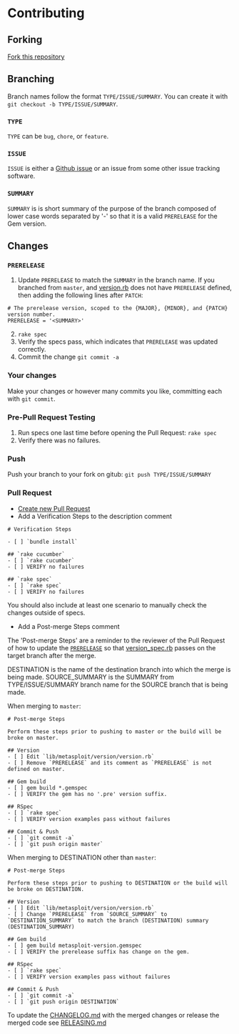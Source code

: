# Contributing

## Forking

[Fork this repository](https://github.com/rapid7/metasploit-version/fork)

## Branching

Branch names follow the format `TYPE/ISSUE/SUMMARY`.  You can create it with `git checkout -b TYPE/ISSUE/SUMMARY`.

### `TYPE`

`TYPE` can be `bug`, `chore`, or `feature`.

### `ISSUE`

`ISSUE` is either a [Github issue](https://github.com/rapid7/metasploit-version/issues) or an issue from some other
issue tracking software.

### `SUMMARY`

`SUMMARY` is is short summary of the purpose of the branch composed of lower case words separated by '-' so that it is a valid `PRERELEASE` for the Gem version.

## Changes

### `PRERELEASE`

1. Update `PRERELEASE` to match the `SUMMARY` in the branch name.  If you branched from `master`, and [version.rb](lib/metasploit/version/version.rb) does not have `PRERELEASE` defined, then adding the following lines after `PATCH`:
```
# The prerelease version, scoped to the {MAJOR}, {MINOR}, and {PATCH} version number.
PRERELEASE = '<SUMMARY>'
```
2. `rake spec`
3.  Verify the specs pass, which indicates that `PRERELEASE` was updated correctly.
4. Commit the change `git commit -a`

### Your changes

Make your changes or however many commits you like, committing each with `git commit`.

### Pre-Pull Request Testing

1. Run specs one last time before opening the Pull Request: `rake spec`
2. Verify there was no failures.

### Push

Push your branch to your fork on gitub: `git push TYPE/ISSUE/SUMMARY`

### Pull Request

* [Create new Pull Request](https://github.com/rapid7/metasploit-version/compare/)
* Add a Verification Steps to the description comment

```
# Verification Steps

- [ ] `bundle install`

## `rake cucumber`
- [ ] `rake cucumber`
- [ ] VERIFY no failures

## `rake spec`
- [ ] `rake spec`
- [ ] VERIFY no failures
```

You should also include at least one scenario to manually check the changes outside of specs.

* Add a Post-merge Steps comment

The 'Post-merge Steps' are a reminder to the reviewer of the Pull Request of how to update the [`PRERELEASE`](lib/metasploit/version/version.rb) so that [version_spec.rb](spec/lib/metasploit/version/version.rb_spec.rb) passes on the target branch after the merge.

DESTINATION is the name of the destination branch into which the merge is being made.  SOURCE_SUMMARY is the SUMMARY from TYPE/ISSUE/SUMMARY branch name for the SOURCE branch that is being made.

When merging to `master`:

```
# Post-merge Steps

Perform these steps prior to pushing to master or the build will be broke on master.

## Version
- [ ] Edit `lib/metasploit/version/version.rb`
- [ ] Remove `PRERELEASE` and its comment as `PRERELEASE` is not defined on master.

## Gem build
- [ ] gem build *.gemspec
- [ ] VERIFY the gem has no '.pre' version suffix.

## RSpec
- [ ] `rake spec`
- [ ] VERIFY version examples pass without failures

## Commit & Push
- [ ] `git commit -a`
- [ ] `git push origin master`
```

When merging to DESTINATION other than `master`:

```
# Post-merge Steps

Perform these steps prior to pushing to DESTINATION or the build will be broke on DESTINATION.

## Version
- [ ] Edit `lib/metasploit/version/version.rb`
- [ ] Change `PRERELEASE` from `SOURCE_SUMMARY` to `DESTINATION_SUMMARY` to match the branch (DESTINATION) summary (DESTINATION_SUMMARY)

## Gem build
- [ ] gem build metasploit-version.gemspec
- [ ] VERIFY the prerelease suffix has change on the gem.

## RSpec
- [ ] `rake spec`
- [ ] VERIFY version examples pass without failures

## Commit & Push
- [ ] `git commit -a`
- [ ] `git push origin DESTINATION`
```

To update the [CHANGELOG.md](CHANGELOG.md) with the merged changes or release the merged code see
[RELEASING.md](RELEASING.md)
